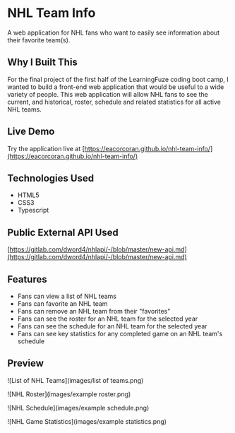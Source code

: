 # NHL Team Info

A web application for NHL fans who want to easily see information about their favorite team(s).

## Why I Built This

For the final project of the first half of the LearningFuze coding boot camp, I wanted to build a front-end web application that would be useful to a wide variety of people. This web application will allow NHL fans to see the current, and historical, roster, schedule and related statistics for all active NHL teams.

## Live Demo

Try the application live at [https://eacorcoran.github.io/nhl-team-info/](https://eacorcoran.github.io/nhl-team-info/)

## Technologies Used

- HTML5
- CSS3
- Typescript

## Public External API Used

[https://gitlab.com/dword4/nhlapi/-/blob/master/new-api.md](https://gitlab.com/dword4/nhlapi/-/blob/master/new-api.md)

## Features

- Fans can view a list of NHL teams
- Fans can favorite an NHL team
- Fans can remove an NHL team from their "favorites"
- Fans can see the roster for an NHL team for the selected year
- Fans can see the schedule for an NHL team for the selected year
- Fans can see key statistics for any completed game on an NHL team's schedule

## Preview

![List of NHL Teams](images/list of teams.png)

![NHL Roster](images/example roster.png)

![NHL Schedule](images/example schedule.png)

![NHL Game Statistics](images/example statistics.png)
